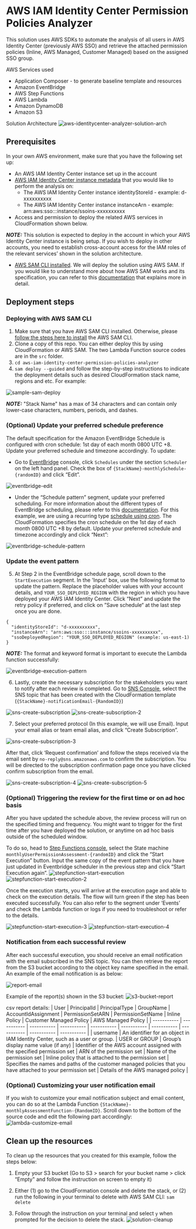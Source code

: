 # AWS IAM Identity Center Permission Policies Analyzer

This solution uses AWS SDKs to automate the analysis of all users in AWS Identity Center (previously AWS SSO) and retrieve the attached permission policies (Inline, AWS Managed, Customer Managed) based on the assigned SSO group.

AWS Services used
- Application Composer - to generate baseline template and resources
- Amazon EventBridge
- AWS Step Functions
- AWS Lambda
- Amazon DynamoDB
- Amazon S3

Solution Architecture
![aws-identitycenter-analyzer-solution-arch](/static/images/aws-identitycenter-iam-analyzer.jpg)

## Prerequisites
In your own AWS environment, make sure that you have the following set up:

* An AWS IAM Identity Center instance set up in the account
* [AWS IAM Identity Center instance metadata](https://docs.aws.amazon.com/singlesignon/latest/APIReference/API_InstanceMetadata.html) that you would like to perform the analysis on:
    * The AWS IAM Identity Center instance identityStoreId - example: d-xxxxxxxxxx
    * The AWS IAM Identity Center instance instanceArn -  example: arn:aws:sso:::instance/ssoins-xxxxxxxxxx
* Access and permission to deploy the related AWS services in CloudFormation shown below.

**_NOTE:_** This solution is expected to deploy in the account in which your AWS Identity Center instance is being setup. If you wish to deploy in other accounts, you need to establish cross-account access for the IAM roles of the relevant services’ shown in the solution architecture.

* [AWS SAM CLI installed](https://docs.aws.amazon.com/serverless-application-model/latest/developerguide/install-sam-cli.html). We will deploy the solution using AWS SAM. If you would like to understand more about how AWS SAM works and its specification, you can refer to this [documentation](https://docs.aws.amazon.com/serverless-application-model/latest/developerguide/sam-specification.html) that explains more in detail.

## Deployment steps
### Deploying with AWS SAM CLI
1. Make sure that you have AWS SAM CLI installed. Otherwise, please [follow the steps here to install](https://docs.aws.amazon.com/serverless-application-model/latest/developerguide/install-sam-cli.html) the AWS SAM CLI.
2. Clone a copy of this repo. You can either deploy this by using CloudFormation or AWS SAM. The two Lambda Function source codes are in the `src` folder.
3. `cd aws-iam-identity-center-permission-policies-analyzer`
4. `sam deploy --guided` and follow the step-by-step instructions to indicate the deployment details such as desired CloudFormation stack name, regions and etc. For example:

![sample-sam-deploy](/static/images/sample-sam-deploy.jpg)

**_NOTE:_** "Stack Name" has a max of 34 characters and can contain only lower-case characters, numbers, periods, and dashes. 

### (Optional) Update your preferred schedule preference
The default specification for the Amazon EventBridge Schedule is configured with cron schedule: 1st day of each month 0800 UTC +8. Update your preferred schedule and timezone accordingly. To update:
- Go to [EventBridge](https://console.aws.amazon.com/events/home) console, click `Schedules` under the section `Scheduler` on the left hand panel. Check the box of `{StackName}-monthlySchedule-{randomID}` and click “Edit”.

![eventbridge-edit](/static/images/eventbridge-edit.jpg)

- Under the “Schedule pattern” segment, update your preferred scheduling. For more information about the different types of EventBridge scheduling, please refer to this [documentation](https://docs.aws.amazon.com/scheduler/latest/UserGuide/schedule-types.html). For this example, we are using a recurring type [schedule using cron](https://docs.aws.amazon.com/scheduler/latest/UserGuide/schedule-types.html#cron-based). The CloudFormation specifies the cron schedule on the 1st day of each month 0800 UTC +8 by default. Update your preferred schedule and timezone accordingly and click “Next”:

![eventbridge-schedule-pattern](static/images/eventbridge-schedule-pattern.jpg)

### Update the event pattern
5. At Step 2 in the EventBridge schedule page, scroll down to the `StartExecution` segment. In the 'Input' box, use the following format to update the pattern. Replace the placeholder values with your account details, and `YOUR_SSO_DEPLOYED_REGION` with the region in which you have deployed your AWS IAM Identity Center. Click “Next” and update the retry policy if preferred, and click on ”Save schedule“ at the last step once you are done.

```
{
  "identityStoreId": "d-xxxxxxxxxx",
  "instanceArn": "arn:aws:sso:::instance/ssoins-xxxxxxxxxx",
  "ssoDeployedRegion": "YOUR_SSO_DEPLOYED_REGION" (example: us-east-1)
}
```
**_NOTE:_** The format and keyword format is important to execute the Lambda function successfully:

![eventbridge-execution-pattern](static/images/eventbridge-execution-pattern.jpg)

6. Lastly, create the necessary subscription for the stakeholders you want to notify after each review is completed. Go to [SNS Console](https://console.aws.amazon.com/sns/v3/home#/topics), select the SNS topic that has been created with the CloudFormation template (`{StackName}-notificationEmail-{RandomID}`)

![sns-create-subscription](static/images/sns-create-subscription.jpg)
![sns-create-subscription-2](static/images/sns-create-subscription-2.jpg)

7. Select your preferred protocol (In this example, we will use Email). Input your email alias or team email alias, and click “Create Subscription”.

![sns-create-subscription-3](static/images/sns-create-subscription-3.jpg)

After that, click ‘Request confirmation’ and follow the steps received via the email sent by `no-reply@sns.amazonaws.com` to confirm the subscription. You will be directed to the subscription confirmation page once you have clicked confirm subscription from the email.

![sns-create-subscription-4](static/images/sns-create-subscription-4.jpg)
![sns-create-subscription-5](static/images/sns-create-subscription-5.jpg)

### (Optional) Triggering the review for the first time or on ad hoc basis
After you have updated the schedule above, the review process will run on the specified timing and frequency. You might want to trigger for the first time after you have deployed the solution, or anytime on ad hoc basis outside of the scheduled window. 

To do so, head to [Step Functions console](https://console.aws.amazon.com/states/home?#/statemachines), select the State machine `monthlyUserPermissionAssessment-{randomID}` and click the “Start Execution” button. Input the same copy of the event pattern that you have just updated in Eventbridge scheduler in the previous step and click “Start Execution again”.
![stepfunction-start-execution](static/images/stepfunction-start-execution.jpg)
![stepfunction-start-execution-2](static/images/stepfunction-start-execution-2.jpg)

Once the execution starts, you will arrive at the execution page and able to check on the execution details. The flow will turn green if the step has been executed successfully. You can also refer to the segment under ‘Events’ and check the Lambda function or logs if you need to troubleshoot or refer to the details.

![stepfunction-start-execution-3](static/images/stepfunction-start-execution-3.jpg)
![stepfunction-start-execution-4](static/images/stepfunction-start-execution-4.jpg)


### Notification from each successful review
After each successful execution, you should receive an email notification with the email subscribed in the SNS topic. You can then retrieve the report from the S3 bucket according to the object key name specified in the email. An example of the email notification is as below:

![report-email](static/images/report-email.jpg)

Example of the report(s) shown in the S3 bucket:
![s3-bucket-report](static/images/s3-bucket-report.jpg)

csv report details:
| User | PrincipalId | PrincipalType | GroupName | AccountIdAssignment | PermissionSetARN | PermissionSetName | Inline Policy | Customer Managed Policy | AWS Managed Policy |
| ----------- | ----------- | ----------- | ----------- | ----------- | ----------- | ----------- | ----------- | ----------- | ----------- |
| username      | An identifier for an object in IAM Identity Center, such as a user or group.       | USER or GROUP       | Group’s display name value (if any) | Identifier of the AWS account assigned with the specified permission set      | ARN of the permission set       | Name of the permission set        | Inline policy that is attached to the permission set        | Specifies the names and paths of the customer managed policies that you have attached to your permission set    | Details of the AWS managed policy       |

### (Optional) Customizing your user notification email
If you wish to customize your email notification subject and email content, you can do so at the Lambda Function `{StackName}-monthlyAssessmentFunction-{RandomID}`. Scroll down to the bottom of the source code and edit the following part accordingly:
![lambda-customize-email](static/images/lambda-customize-email.jpg)

## Clean up the resources
To clean up the resources that you created for this example, follow the steps below:

1. Empty your S3 bucket (Go to S3 > search for your bucket name > click “Empty" and follow the instruction on screen to empty it)
2. Either (1) go to the CloudFormation console and delete the stack, or (2) run the following in your terminal to delete with AWS SAM CLI:
`sam delete`

3. Follow through the instruction on your terminal and select `y` when prompted for the decision to delete the stack.
![solution-cleanup](static/images/solution-cleanup.jpg)